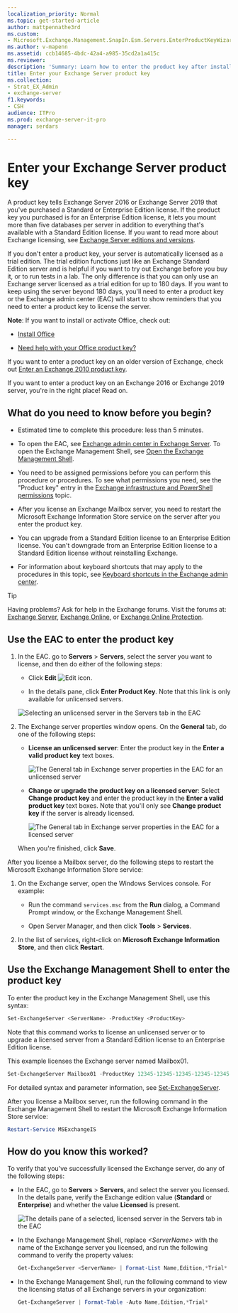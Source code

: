 ```yaml
---
localization_priority: Normal
ms.topic: get-started-article
author: mattpennathe3rd
ms.custom:
- Microsoft.Exchange.Management.SnapIn.Esm.Servers.EnterProductKeyWizardForm.EnterProductKeyWizardPage
ms.author: v-mapenn
ms.assetid: ccb14685-4bdc-42a4-a985-35cd2a1a415c
ms.reviewer:
description: 'Summary: Learn how to enter the product key after installing Exchange 2016 or Exchange 2019.'
title: Enter your Exchange Server product key
ms.collection:
- Strat_EX_Admin
- exchange-server
f1.keywords:
- CSH
audience: ITPro
ms.prod: exchange-server-it-pro
manager: serdars

---
```


# Enter your Exchange Server product key

A product key tells Exchange Server 2016 or Exchange Server 2019 that you've purchased a Standard or Enterprise Edition license. If the product key you purchased is for an Enterprise Edition license, it lets you mount more than five databases per server in addition to everything that's available with a Standard Edition license. If you want to read more about Exchange licensing, see [Exchange Server editions and versions](../../plan-and-deploy/deployment-ref/editions-and-versions.md).

If you don't enter a product key, your server is automatically licensed as a trial edition. The trial edition functions just like an Exchange Standard Edition server and is helpful if you want to try out Exchange before you buy it, or to run tests in a lab. The only difference is that you can only use an Exchange server licensed as a trial edition for up to 180 days. If you want to keep using the server beyond 180 days, you'll need to enter a product key or the Exchange admin center (EAC) will start to show reminders that you need to enter a product key to license the server.

 **Note**: If you want to install or activate Office, check out:

- [Install Office](https://support.microsoft.com/office/4414eaaf-0478-48be-9c42-23adc4716658)

- [Need help with your Office product key?](https://support.microsoft.com/office/0a82e5ae-739e-4b92-a6f4-2ec780c185db)

If you want to enter a product key on an older version of Exchange, check out [Enter an Exchange 2010 product key](https://go.microsoft.com/fwlink/p/?LinkId=403370).

If you want to enter a product key on an Exchange 2016 or Exchange 2019 server, you're in the right place! Read on.

## What do you need to know before you begin?

- Estimated time to complete this procedure: less than 5 minutes.

- To open the EAC, see [Exchange admin center in Exchange Server](../../architecture/client-access/exchange-admin-center.md). To open the Exchange Management Shell, see [Open the Exchange Management Shell](https://docs.microsoft.com/powershell/exchange/open-the-exchange-management-shell).

- You need to be assigned permissions before you can perform this procedure or procedures. To see what permissions you need, see the "Product key" entry in the [Exchange infrastructure and PowerShell permissions](../../permissions/feature-permissions/infrastructure-permissions.md) topic.

- After you license an Exchange Mailbox server, you need to restart the Microsoft Exchange Information Store service on the server after you enter the product key.

- You can upgrade from a Standard Edition license to an Enterprise Edition license. You can't downgrade from an Enterprise Edition license to a Standard Edition license without reinstalling Exchange.

- For information about keyboard shortcuts that may apply to the procedures in this topic, see [Keyboard shortcuts in the Exchange admin center](../../about-documentation/exchange-admin-center-keyboard-shortcuts.md).

> [!TIP]
> Having problems? Ask for help in the Exchange forums. Visit the forums at: [Exchange Server](https://go.microsoft.com/fwlink/p/?linkId=60612), [Exchange Online](https://go.microsoft.com/fwlink/p/?linkId=267542), or [Exchange Online Protection](https://go.microsoft.com/fwlink/p/?linkId=285351).

## Use the EAC to enter the product key

1. In the EAC. go to **Servers** \> **Servers**, select the server you want to license, and then do either of the following steps:

   - Click **Edit** ![Edit icon](../../media/ITPro_EAC_EditIcon.png).

   - In the details pane, click **Enter Product Key**. Note that this link is only available for unlicensed servers.

   ![Selecting an unlicensed server in the Servers tab in the EAC](../../media/eac-servers-servers-unlicensed.png)

2. The Exchange server properties window opens. On the **General** tab, do one of the following steps:

   - **License an unlicensed server**: Enter the product key in the **Enter a valid product key** text boxes.

     ![The General tab in Exchange server properties in the EAC for an unlicensed server](../../media/eac-server-prop-general-unlicensed.png)

   - **Change or upgrade the product key on a licensed server**: Select **Change product key** and enter the product key in the **Enter a valid product key** text boxes. Note that you'll only see **Change product key** if the server is already licensed.

     ![The General tab in Exchange server properties in the EAC for a licensed server](../../media/eac-server-prop-general-licensed.png)

   When you're finished, click **Save**.

After you license a Mailbox server, do the following steps to restart the Microsoft Exchange Information Store service:

1. On the Exchange server, open the Windows Services console. For example:

   - Run the command `services.msc` from the **Run** dialog, a Command Prompt window, or the Exchange Management Shell.

   - Open Server Manager, and then click **Tools** \> **Services**.

2. In the list of services, right-click on **Microsoft Exchange Information Store**, and then click **Restart**.

## Use the Exchange Management Shell to enter the product key

To enter the product key in the Exchange Management Shell, use this syntax:

```powershell
Set-ExchangeServer <ServerName> -ProductKey <ProductKey>
```
Note that this command works to license an unlicensed server or to upgrade a licensed server from a Standard Edition license to an Enterprise Edition license.

This example licenses the Exchange server named Mailbox01.

```powershell
Set-ExchangeServer Mailbox01 -ProductKey 12345-12345-12345-12345-12345
```

For detailed syntax and parameter information, see [Set-ExchangeServer](https://docs.microsoft.com/powershell/module/exchange/set-exchangeserver).

After you license a Mailbox server, run the following command in the Exchange Management Shell to restart the Microsoft Exchange Information Store service:

```powershell
Restart-Service MSExchangeIS
```

## How do you know this worked?

To verify that you've successfully licensed the Exchange server, do any of the following steps:

- In the EAC, go to **Servers** \> **Servers**, and select the server you licensed. In the details pane, verify the Exchange edition value (**Standard** or **Enterprise**) and whether the value **Licensed** is present.

  ![The details pane of a selected, licensed server in the Servers tab in the EAC](../../media/eac-servers-servers-licensed.png)

- In the Exchange Management Shell, replace _\<ServerName\>_ with the name of the Exchange server you licensed, and run the following command to verify the property values:

  ```powershell
  Get-ExchangeServer <ServerName> | Format-List Name,Edition,*Trial*
  ```

- In the Exchange Management Shell, run the following command to view the licensing status of all Exchange servers in your organization:

  ```powershell
  Get-ExchangeServer | Format-Table -Auto Name,Edition,*Trial*
  ```
